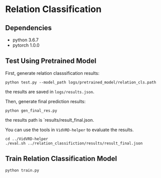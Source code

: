 # Relation Classification

## Dependencies

* python 3.6.7
* pytorch 1.0.0

## Test Using Pretrained Model

First, generate relation classsification results:
```
python test.py --model_path logs/pretrained_model/relation_cls.path
```
the results are saved in `logs/results.json`.

Then, generate final prediction results:
```
python gen_final_res.py
```
the results path is `results/result_final.json.

You can use the tools in `VidVRD-helper` to evaluate the results.
```
cd ../VidVRD-helper
./eval.sh ../relation_classifiction/results/result_final.json
```

## Train Relation Classification Model
```
python train.py
```
